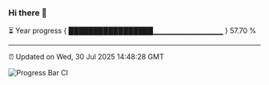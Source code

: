 ### Hi there 👋

⏳ Year progress { █████████████████▁▁▁▁▁▁▁▁▁▁▁▁▁ } 57.70 %

---

⏰ Updated on Wed, 30 Jul 2025 14:48:28 GMT

![Progress Bar CI](https://github.com/IshwaranRudhara/GIT-ACTION/workflows/Progress%20Bar%20CI/badge.svg)
